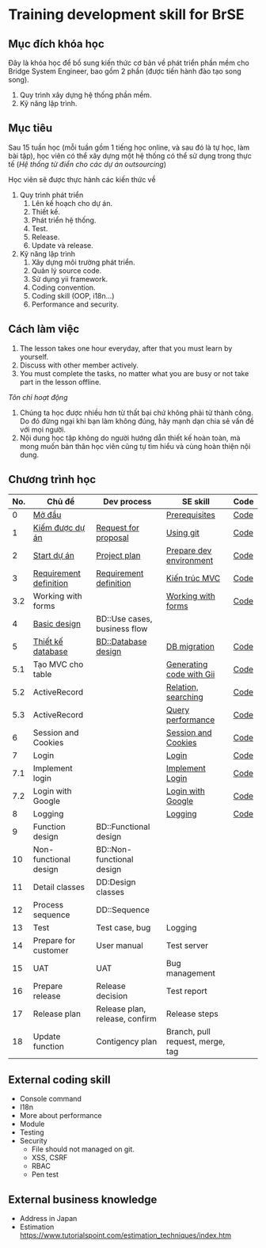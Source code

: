 # Training development skill for BrSE

## Mục đích khóa học

Đây là khóa học để bổ sung kiến thức cơ bản về phát triển phần mềm cho Bridge System  Engineer, bao gồm 2 phần (được tiến hành đào tạo song song).
1. Quy trình xây dựng hệ thống phần mềm.
2. Kỹ năng lập trình.

## Mục tiêu

Sau 15 tuần học (mỗi tuần gồm 1 tiếng học online, và sau đó là tự học, làm bài tập), học viên có thể xây dựng một hệ thống có thể sử dụng trong thực tế (*Hệ thống từ điển cho các dự án outsourcing*)

Học viên sẽ được thực hành các kiến thức về
1. Quy trình phát triển
    1. Lên kế hoạch cho dự án.
    2. Thiết kế.
    3. Phát triển hệ thống.
    4. Test.
    5. Release.
    6. Update và release.
2. Kỹ năng lập trình
    1. Xây dựng môi trường phát triển.
    2. Quản lý source code.
    3. Sử dụng yii framework.
    4. Coding convention.
    5. Coding skill (OOP, i18n...)
    6. Performance and security.

## Cách làm việc

1. The lesson takes one hour everyday, after that you must learn by yourself.
2. Discuss with other member actively.
3. You must complete the tasks, no matter what you are busy or not take part in the lesson offline.

*Tôn chỉ hoạt động*
1. Chúng ta học được nhiều hơn từ thất bại chứ không phải từ thành công. Do đó đừng ngại khi bạn làm không đúng, hãy mạnh dạn chia sẻ vấn đề với mọi người.
2. Nội dung học tập không do người hướng dẫn thiết kế hoàn toàn, mà mong muốn bản thân học viên cũng tự tìm hiểu và cùng hoàn thiện nội dung.

## Chương trình học

| No. | Chủ đề | Dev process | SE skill | Code |
|---|---|---|---|---|
| 0 | [Mở đầu](docs/00.Lesson.Introduction/README.md) | | [Prerequisites](docs/00.Prerequisites.se/README.md) | [Code](https://github.com/umbalaconmeogia/training-development-skill-for-brse-2/tree/b00) |
| 1 | [Kiếm được dự án](docs/01.WeFoundAProject/README.md) | [Request for proposal](docs/01.WeFoundAProject/process.md) | [Using git](docs/01.WeFoundAProject/se.git.md) | [Code](https://github.com/umbalaconmeogia/training-development-skill-for-brse-2/tree/b01) |
| 2 | [Start dự án](docs/02.ProjectPlan/README.md) | [Project plan](docs/02.ProjectPlan/kickoff.md) | [Prepare dev environment](docs/02.ProjectPlan/devEnv.md) | [Code](https://github.com/umbalaconmeogia/training-development-skill-for-brse-2/tree/b02) |
| 3 | [Requirement definition](docs/03.RequirementDefinition/README.md) | [Requirement definition](docs/03.RequirementDefinition/process.rd.md) | [Kiến trúc MVC](docs/03.RequirementDefinition/se.mvc.md) | [Code](https://github.com/umbalaconmeogia/training-development-skill-for-brse-2/tree/b03) |
| 3.2 | Working with forms | | [Working with forms](docs/03.RequirementDefinition/se.form.md) | [Code](https://github.com/umbalaconmeogia/training-development-skill-for-brse-2/tree/b03.2) |
| 4 | [Basic design](docs/04.BasicDesign/README.md) | BD::Use cases, business flow |  |
| 5 | [Thiết kế database](docs/05.DatabaseDesign/README.md) | [BD::Database design](docs/05.DatabaseDesign/process.dbdesign.md) | [DB migration](docs/05.DatabaseDesign/se.dbmigration.md) | [Code](https://github.com/umbalaconmeogia/training-development-skill-for-brse-2/tree/b05) |
| 5.1 | Tạo MVC cho table | | [Generating code with Gii](docs/05.1.Gii/se.gii.md) | [Code](https://github.com/umbalaconmeogia/training-development-skill-for-brse-2/tree/b05.1) |
| 5.2 | ActiveRecord | | [Relation, searching](docs/05.2.AR/README.md) | [Code](https://github.com/umbalaconmeogia/training-development-skill-for-brse-2/tree/b05.2) |
| 5.3 | ActiveRecord | | [Query performance](docs/05.3.QueryingData/README.md) | [Code](https://github.com/umbalaconmeogia/training-development-skill-for-brse-2/tree/b05.3) |
| 6 | Session and Cookies | | [Session and Cookies](docs/06.SessionCookies/README.md) | [Code](https://github.com/umbalaconmeogia/training-development-skill-for-brse-2/tree/b06) |
| 7 | Login | | [Login](docs/07.Login/README.md) | [Code](https://github.com/umbalaconmeogia/training-development-skill-for-brse-2/tree/b07) |
| 7.1 | Implement login | | [Implement Login](docs/07.1.ImplementLogin/README.md) | [Code](https://github.com/umbalaconmeogia/training-development-skill-for-brse-2/tree/b07.1) |
| 7.2 | Login with Google | | [Login with Google](docs/07.2.OAuth2/README.md) | [Code](https://github.com/umbalaconmeogia/training-development-skill-for-brse-2/tree/b07.2) |
| 8 | Logging | | [Logging](docs/08.Logging/README.md) | [Code](https://github.com/umbalaconmeogia/training-development-skill-for-brse-2/tree/b08) |
| 9 | Function design | BD::Functional design | |
| 10 | Non-functional design | BD::Non-functional design | |
| 11 | Detail classes | DD:Design classes | |
| 12 | Process sequence | DD::Sequence | |
| 13 | Test | Test case, bug | Logging |
| 14 | Prepare for customer | User manual | Test server |
| 15 | UAT | UAT | Bug management |
| 16 | Prepare release | Release decision | Test report |
| 17 | Release plan | Release plan, release, confirm | Release steps |
| 18 | Update function | Contigency plan | Branch, pull request, merge, tag |

## External coding skill

* Console command
* I18n
* More about performance
* Module
* Testing
* Security
  * File should not managed on git.
  * XSS, CSRF
  * RBAC
  * Pen test

## External business knowledge

* Address in Japan
* Estimation https://www.tutorialspoint.com/estimation_techniques/index.htm